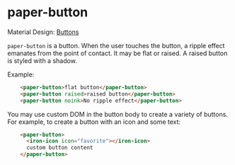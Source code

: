 paper-button
============

Material Design: <a href="http://www.google.com/design/spec/components/buttons.html">Buttons</a>

`paper-button` is a button. When the user touches the button, a ripple effect emanates
from the point of contact. It may be flat or raised. A raised button is styled with a
shadow.

Example:
```html
    <paper-button>flat button</paper-button>
    <paper-button raised>raised button</paper-button>
    <paper-button noink>No ripple effect</paper-button>
```

You may use custom DOM in the button body to create a variety of buttons. For example, to create a button with an icon and some text:

```html
    <paper-button>
      <iron-icon icon="favorite"></iron-icon>
      custom button content
    </paper-button>
```
